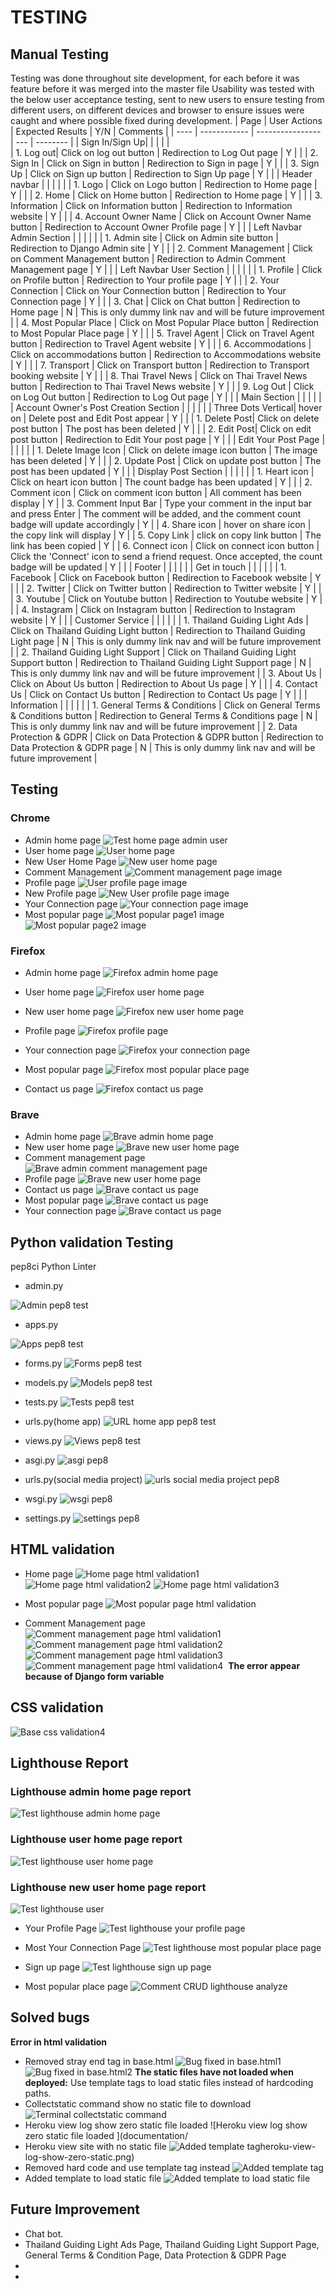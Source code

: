 # TESTING
## Manual Testing

Testing was done throughout site development, for each before it was feature before it was merged into the master file
Usability was tested with the below user acceptance testing, sent to new users to ensure testing from different users, on different devices and browser to ensure issues were caught and where possible fixed during development.
| Page | User Actions | Expected Results | Y/N | Comments |
| ---- | ------------ | ---------------- | --- | -------- |
| Sign In/Sign Up| | | |    |      
| 1. Log out| Click on log out button | Redirection to Log Out page | Y   | |
| 2. Sign In | Click on Sign in button | Redirection to Sign in page | Y   | |
| 3. Sign Up |  Click on Sign up button | Redirection to Sign Up page | Y   | |
| Header navbar |  | |    | |
| 1. Logo | Click on Logo button | Redirection to Home page | Y   | |
| 2. Home | Click on Home button | Redirection to Home page | Y   | |
| 3. Information     | Click on Information button | Redirection to Information website | Y   | |
| 4. Account Owner Name    | Click on Account Owner Name button | Redirection to Account Owner Profile page | Y   | |
| Left Navbar Admin Section |  | |    | |
| 1. Admin site     | Click on Admin site button | Redirection to Django Admin site | Y   | |
| 2. Comment Management | Click on Comment Management button | Redirection to Admin Comment Management page | Y   | |
| Left Navbar User Section |  | |    | |
| 1. Profile | Click on Profile button | Redirection to Your profile page | Y   | |
| 2. Your Connection | Click on Your Connection button | Redirection to Your Connection page | Y  | |
| 3. Chat  | Click on Chat button | Redirection to Home page | N | This is only dummy link nav and will be future improvement  |
| 4. Most Popular Place    | Click on Most Popular Place button | Redirection to Most Popular Place page | Y   | |
| 5. Travel Agent   | Click on Travel Agent button | Redirection to Travel Agent website | Y   | |
| 6. Accommodations | Click on accommodations button | Redirection to Accommodations website | Y   | |
| 7. Transport   | Click on Transport button | Redirection to Transport booking website  | Y   | |
| 8. Thai Travel News   | Click on Thai Travel News button | Redirection to Thai Travel News website | Y   | |
| 9. Log Out     | Click on Log Out button | Redirection to Log Out page | Y   | |
| Main Section |  | |    | |
| Account Owner's Post Creation Section |  | |    | |
| Three Dots Vertical| hover on | Delete post and Edit Post appear | Y   | |
| 1. Delete Post| Click on delete post button | The post has been deleted | Y   | |
| 2. Edit Post| Click on edit post button | Redirection to Edit Your post page | Y   | |
| Edit Your Post Page |  | |    | |
| 1. Delete Image Icon | Click on delete image icon  button | The image has been deleted | Y   | |
| 2. Update Post | Click on update post button | The post has been updated | Y   | |
| Display Post Section |  | |    | |
| 1. Heart icon | Click on heart icon button | The count badge has been updated | Y   | |
| 2. Comment icon | Click on comment icon button | All comment has been display | Y | 
| 3. Comment Input Bar | Type your comment in the input bar and press Enter | The comment will be added, and the comment count badge will update accordingly | Y |
| 4. Share icon | hover on share icon | the copy link will display  | Y |
| 5. Copy Link | click on copy link button | The link has been copied | Y |
| 6. Connect icon | Click on connect icon button | Click the 'Connect' icon to send a friend request. Once accepted, the count badge will be updated | Y   | |
| Footer |  | |    | |
| Get in touch |  | |    | |
| 1. Facebook | Click on Facebook button | Redirection to Facebook website | Y   | |
| 2. Twitter | Click on Twitter button | Redirection to Twitter website | Y   | |
| 3. Youtube | Click on Youtube button | Redirection to Youtube website | Y   | |
| 4. Instagram | Click on Instagram button | Redirection to Instagram website | Y   | |
| Customer Service |  | |    | |
| 1. Thailand Guiding Light Ads | Click on Thailand Guiding Light button | Redirection to  Thailand Guiding Light page | N | This is only dummy link nav and will be future improvement  |
| 2. Thailand Guiding Light Support | Click on Thailand Guiding Light Support  button | Redirection to Thailand Guiding Light Support  page | N | This is only dummy link nav and will be future improvement  |
| 3. About Us | Click on About Us button | Redirection to About Us page | Y   | |
| 4. Contact Us | Click on Contact Us button | Redirection to Contact Us page | Y   | |
| Information |  | |    | |
| 1. General Terms & Conditions | Click on General Terms & Conditions button | Redirection to General Terms & Conditions page | N | This is only dummy link nav and will be future improvement  |
| 2. Data Protection & GDPR | Click on Data Protection & GDPR button | Redirection to Data Protection & GDPR page | N | This is only dummy link nav and will be future improvement  |

## Testing
### Chrome
- Admin home page
![Test home page admin user](documentation/home-page-image1.png)
- User home page
![User home page](documentation/user-home-page.png)
- New User Home Page
![New user home page](documentation/new-user-home-page.png)
- Comment Management
![Comment management page image](documentation/admin-comment-management-page.png)
- Profile page
 ![User profile page image](documentation/user-profile-page.png)
- New Profile page
 ![New User profile page image](documentation/new-user-profile-page.png)
- Your Connection page
 ![Your connection page image](documentation/your-connection-page.png)
 - Most popular page
 ![Most popular page1 image](documentation/most-popular-page1.png)
 ![Most popular page2 image](documentation/most-popular-page2.png)
### Firefox
- Admin home page
![Firefox admin home page](documentation/firefox-admin-home-page.png)
- User home page
![Firefox user home page](documentation/firefox-user-home-page.png)
- New user home page
![Firefox new user home page](documentation/firefox-new-user-home-page1.png)

- Profile page
![Firefox profile page](documentation/firefox-profile-page.png)
- Your connection page
![Firefox your connection page](documentation/firefox-your-connection-page.png)
- Most popular page
![Firefox most popular place page](documentation/firefox-most-popular-place-page.png)
- Contact us page
![Firefox contact us page](documentation/firefox-contact-us-page.png)

### Brave
- Admin home page
![Brave admin home page](documentation/brave-admin-home-page.png)
- New user home page
![Brave new user home page](documentation/brave-new-user-home-page.png)
- Comment management page
![Brave admin comment management page](documentation/brave-admin-comment-management-page.png)
- Profile page
![Brave new user home page](documentation/brave-profile-page.png)
- Contact us page
![Brave contact us page](documentation/brave-contact-us-page.png)
- Most popular page
![Brave contact us page](documentation/brave-most-popular-page.png)
- Your connection page
![Brave contact us page](documentation/brave-your-connection-page.png)


## Python validation Testing

pep8ci Python Linter
- admin.py

![Admin pep8 test](documentation/admin-pep8.png)
- apps.py

![Apps pep8 test](documentation/app-pep8.png)

- forms.py
![Forms pep8 test](documentation/forms-pep8.png)

- models.py
![Models pep8 test](documentation/models-pep8.png)

- tests.py
![Tests pep8 test](documentation/test-pep8.png)

- urls.py(home app)
![URL home app pep8 test](documentation/urls-home-app-pep8.png)

- views.py
![Views pep8 test](documentation/views-pep8.png)

- asgi.py
![asgi pep8](documentation/asgi-pep8.png)

- urls.py(social media project)
![urls social media project pep8](documentation/url-social-media-project-pep8.png)

- wsgi.py
![wsgi pep8](documentation/wsgi-pep8.png)

- settings.py
![settings pep8](documentation/settings-pep8.png)

## HTML validation
- Home page
![Home page html validation1](documentation/home-page-html-validation1.png)
![Home page html validation2](documentation/home-page-html-validation2.png)
![Home page html validation3](documentation/home-page-html-validation3.png)

- Most popular page
![Most popular page html validation](documentation/most-popular-page-html-validation.png)

- Comment Management page
![Comment management page html validation1](documentation/comment-crud-page-html-validation1.png)
![ Comment  management page html validation2](documentation/comment-crud-page-html-validation2.png)
![Comment  management page html validation3](documentation/comment-crud-page-html-validation3.png)
![Comment  management page html validation4](documentation/comment-crud-page-html-validation4.png)
![]()
**The error appear because of Django form variable**

## CSS validation
![Base css validation4](documentation/base-css-validation.png)
![]()
## Lighthouse Report
### Lighthouse admin home page report
![Test lighthouse admin home page](documentation/lighthouse-test-admin-home-page.png)

### Lighthouse user home page report

![Test lighthouse user home page](documentation/lighthouse-test-user-home-page.png)
### Lighthouse new user home page report

![Test lighthouse user](documentation/lighthouse-test-new-user-home-page.png)

- Your Profile Page
![Test lighthouse your profile page](documentation/lighthouse-test-your-profile-page.png)

- Most Your Connection Page
![Test lighthouse most popular place page](documentation/lighthouse-test-your-connection-page.png)
- Sign up page
![Test lighthouse sign up page](documentation/lighthouse-test-signup-page.png)

- Most popular place page
![Comment CRUD lighthouse analyze](documentation/lighthouse-test-most-popular-place-page.png)
## Solved bugs
**Error in html validation**
- Removed stray end tag in base.html
![Bug fixed in base.html1](documentation/stray-end-tag-bug-fixed1.jpeg)
![Bug fixed in base.html2](documentation/stray-end-tag-bug-fixed2.jpeg)
**The static files have not loaded when deployed:**
Use template tags to load static files instead of hardcoding paths.
- Collectstatic command show no static file to download
![Terminal collectstatic command](documentation/terminal-collectstatic-zero-file.png)
- Heroku view log show zero static file loaded
![Heroku view log show zero static file loaded ](documentation/
- Heroku view site with no static file
![Added template tag ](documentation/heroku-view-site-with-no-static-file.png)heroku-view-log-show-zero-static.png)
- Removed hard code and use template tag instead
![Added template tag ](documentation/use-template-tag-in-link-to-base-css.png)
- Added template to load static file
![Added template to load static file](documentation/added-template-tag-to-load-static.png)
## Future Improvement
- Chat bot.
- Thailand Guiding Light Ads Page, Thailand Guiding Light Support Page, General Terms & Condition Page, Data Protection & GDPR Page
- 
- 
